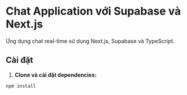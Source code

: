 # Chat Application với Supabase và Next.js

Ứng dụng chat real-time sử dụng Next.js, Supabase và TypeScript.

## Cài đặt

1. **Clone và cài đặt dependencies:**
```bash
npm install
```
